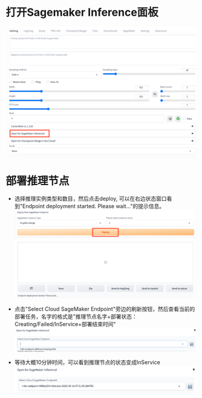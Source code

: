# 打开Sagemaker Inference面板

![Sagemaker Inference面板](../images/open-sagemaker-inference-2.png)

# 部署推理节点

* 选择推理实例类型和数目，然后点击deploy, 可以在右边状态窗口看到"Endpoint deployment started. Please wait..."的提示信息。
![Choose resource](../images/deploy-endpoint.png)
![Deploy message](../images/deploy-init-info.png)

* 点击"Select Cloud SageMaker Endpoint"旁边的刷新按钮，然后查看当前的部署任务，名字的格式是"推理节点名字+部署状态：Creating/Failed/InService+部署结束时间"
![Choose resource](../images/deploy-status.png)

* 等待大概10分钟时间，可以看到推理节点的状态变成InService
![Finish deploy](../images/deploy-finish.png)


